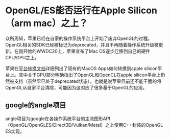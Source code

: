 # OpenGL/ES能否运行在Apple Silicon（arm mac）之上？
众所周知，苹果已经在自家的操作系统平台上开始了废弃OpenGL的过程。OpenGL相关的SDK已经被标记为deprecated，并且不再随着操作系统升级被更新。在刚开始的WWDC20上，苹果宣布了Mac OS逐步迁移到自己的硬件CPU/GPU之上。

苹果在[平台转换文档](https://developer.apple.com/documentation/xcode/porting_your_macos_apps_to_apple_silicon)详细列出了现有的MacOS Apps如何转换到apple silicon平台上。其中关于GPU部分明确指出了OpenGL和OpenCL在apple silicon平台上仍然被支持（虽然早已处于deprecated状态），也就是说苹果目前还不能干脆的将OpenGL从自家平台清除，可能因为这对应了很多基于OpenGL的应用。

## google的angle项目
angle项目为google在各操作系统平台的主流图形API（OpenGL/OpenGLES/Direct3D/Vulkan/Metal）之上使用C++封装的OpenGL ES实现。

